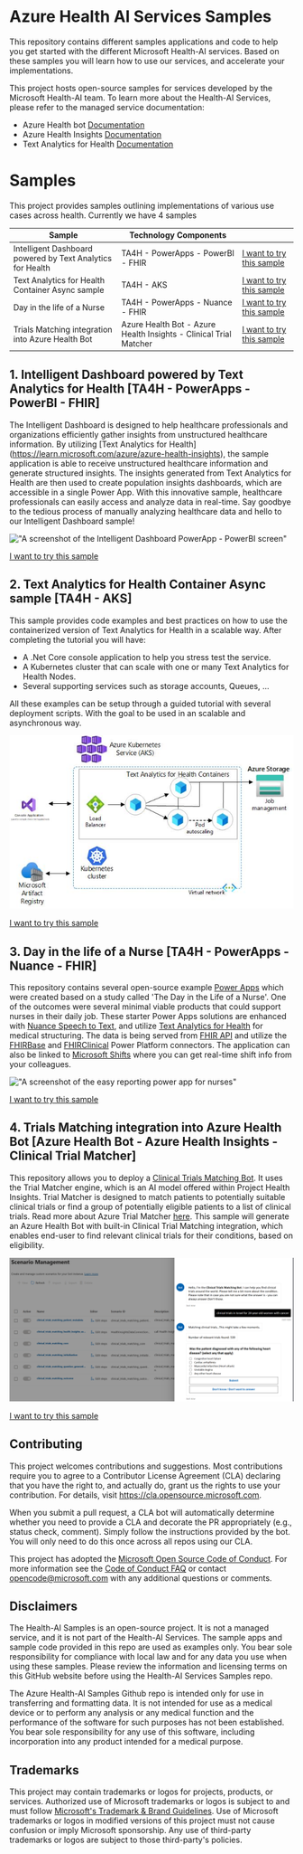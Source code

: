 # Azure Health AI Services Samples

This repository contains different samples applications and code to help you get started with the different Microsoft Health-AI services.
Based on these samples you will learn how to use our services, and accelerate your implementations.

This project hosts open-source samples for services developed by the Microsoft Health-AI team. 
To learn more about the Health-AI Services, please refer to the managed service documentation: 

- Azure Health bot [Documentation](https://learn.microsoft.com/azure/health-bot/)
- Azure Health Insights [Documentation](https://learn.microsoft.com/azure/azure-health-insights)
- Text Analytics for Health [Documentation](https://learn.microsoft.com/en-us/azure/cognitive-services/language-service/text-analytics-for-health/overview?tabs=ner)



# Samples

This project provides samples outlining implementations of various use cases across health. 
Currently we have 4 samples

|Sample|Technology Components||
| --- | --- | --- | 
| Intelligent Dashboard powered by Text Analytics for Health | TA4H - PowerApps - PowerBI - FHIR | [I want to try this sample](/samples/intelligent-dashboard-ta4H/README.md) | 
| Text Analytics for Health Container Async sample | TA4H - AKS | [I want to try this sample](/samples/ta4h-container-e2e-sample/README.md) | 
| Day in the life of a Nurse | TA4H - PowerApps - Nuance - FHIR | [I want to try this sample](https://github.com/microsoft/nurseempowerment) | 
| Trials Matching integration into Azure Health Bot  | Azure Health Bot - Azure Health Insights - Clinical Trial Matcher |  [I want to try this sample](https://github.com/microsoft/ClinicalTrialsBlueprint) | 


## 1. Intelligent Dashboard powered by Text Analytics for Health [TA4H - PowerApps - PowerBI - FHIR]

The Intelligent Dashboard is designed to help healthcare professionals and organizations efficiently gather insights from unstructured healthcare information. By utilizing [Text Analytics for Health] (https://learn.microsoft.com/azure/azure-health-insights), the sample application is able to receive unstructured healthcare information and generate structured insights. The insights generated from Text Analytics for Health are then used to create population insights dashboards, which are accessible in a single Power App. With this innovative sample, healthcare professionals can easily access and analyze data in real-time. Say goodbye to the tedious process of manually analyzing healthcare data and hello to our Intelligent Dashboard  sample!

!["A screenshot of the Intelligent Dashboard PowerApp - PowerBI screen"](/media/intelligent-dashboard-ta4h/dashboard.png)

[I want to try this sample](/samples/intelligent-dashboard-ta4H/README.md)

## 2. Text Analytics for Health Container Async sample [TA4H - AKS]

This sample provides code examples and best practices on how to use the containerized version of Text Analytics for Health in a scalable way.
After completing the tutorial you will have: 
- A .Net Core console application to help you stress test the service.
- A Kubernetes cluster that can scale with one or many Text Analytics for Health Nodes.
- Several supporting services such as storage accounts, Queues, ... 

All these examples can be setup through a guided tutorial with several deployment scripts. With the goal to be used in an scalable and asynchronous way. 

!["A screenshot of the Intelligent Dashboard PowerApp - PowerBI screen"](/media/text-analytics-for-health-batch-async/architecture.jpg)

[I want to try this sample](/samples/ta4h-container-e2e-sample/README.md)

## 3. Day in the life of a Nurse [TA4H - PowerApps - Nuance - FHIR]

This repository contains several open-source example [Power Apps](https://make.powerapps.com/) which were created based on a study called 'The Day in the Life of a Nurse'. One of the outcomes were several minimal viable products that could support nurses in their daily job. These starter Power Apps solutions are enhanced with [Nuance Speech to Text](https://www.nuancehealthcaredeveloper.com/?q=Dragon-Medical-SpeechKit-Home), and utilize [Text Analytics for Health](https://docs.microsoft.com/en-us/azure/cognitive-services/language-service/text-analytics-for-health/overview ) for medical structuring. The data is being served from [FHIR API](https://docs.microsoft.com/en-us/azure/healthcare-apis/healthcare-apis-overview) and utilize the [FHIRBase](https://docs.microsoft.com/en-us/connectors/fhirbase/) and [FHIRClinical](https://docs.microsoft.com/en-us/connectors/fhirclinical/) Power Platform connectors. The application can also be linked to [Microsoft Shifts](https://support.microsoft.com/en-us/office/get-started-in-shifts-5f3e30d8-1821-4904-be26-c3cd25a497d6) where you can get real-time shift info from your colleagues.


!["A screenshot of the easy reporting power app for nurses"](/media/day-in-the-life-of-a-nurse/easy-reporting.png)

[I want to try this sample](https://github.com/microsoft/nurseempowerment)

## 4. Trials Matching integration into Azure Health Bot [Azure Health Bot - Azure Health Insights - Clinical Trial Matcher]

This repository allows you to deploy a [Clinical Trials Matching Bot](https://learn.microsoft.com/en-us/azure/azure-health-insights/trial-matcher/overview#azure-health-bot-integration). It uses the Trial Matcher engine, which is an AI model offered within Project Health Insights. Trial Matcher is designed to match patients to potentially suitable clinical trials or find a group of potentially eligible patients to a list of clinical trials. Read more about Azure Trial Matcher [here](https://learn.microsoft.com/en-us/azure/azure-health-insights/trial-matcher/overview). This sample will generate an Azure Health Bot with built-in Clinical Trial Matching integration, which enables end-user to find relevant clinical trials for their conditions, based on eligibility.

!["A screenshot that shows an example on how to use the Trial Matcher in the Azure Health Bot"](/media/azure-health-insights-integrated-healthbot/example-chat-scenario.png)

[I want to try this sample](https://github.com/microsoft/ClinicalTrialsBlueprint)


## Contributing

This project welcomes contributions and suggestions.  Most contributions require you to agree to a
Contributor License Agreement (CLA) declaring that you have the right to, and actually do, grant us
the rights to use your contribution. For details, visit https://cla.opensource.microsoft.com.

When you submit a pull request, a CLA bot will automatically determine whether you need to provide
a CLA and decorate the PR appropriately (e.g., status check, comment). Simply follow the instructions
provided by the bot. You will only need to do this once across all repos using our CLA.

This project has adopted the [Microsoft Open Source Code of Conduct](https://opensource.microsoft.com/codeofconduct/).
For more information see the [Code of Conduct FAQ](https://opensource.microsoft.com/codeofconduct/faq/) or
contact [opencode@microsoft.com](mailto:opencode@microsoft.com) with any additional questions or comments.

## Disclaimers

The Health-AI Samples is an open-source project. It is not a managed service, and it is not part of the Health-AI Services. The sample apps and sample code provided in this repo are used as examples only. You bear sole responsibility for compliance with local law and for any data you use when using these samples. Please review the information and licensing terms on this GitHub website before using the Health-AI Services Samples repo. 

The Azure Health-AI Samples Github repo is intended only for use in transferring and formatting data. It is not intended for use as a medical device or to perform any analysis or any medical function and the performance of the software for such purposes has not been established. You bear sole responsibility for any use of this software, including incorporation into any product intended for a medical purpose. 

## Trademarks

This project may contain trademarks or logos for projects, products, or services. Authorized use of Microsoft 
trademarks or logos is subject to and must follow 
[Microsoft's Trademark & Brand Guidelines](https://www.microsoft.com/en-us/legal/intellectualproperty/trademarks/usage/general).
Use of Microsoft trademarks or logos in modified versions of this project must not cause confusion or imply Microsoft sponsorship.
Any use of third-party trademarks or logos are subject to those third-party's policies.
